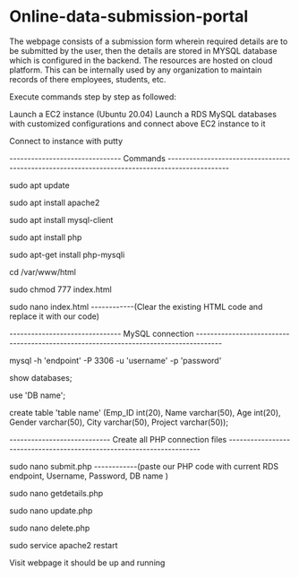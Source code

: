 # Online-data-submission-portal
The webpage consists of a submission form wherein required details are to be submitted by the user, then the details are stored in MYSQL database which is configured in the backend. The resources are hosted on cloud platform. This can be internally used by any organization to maintain records of there employees, students, etc.

Execute commands step by step as followed:

Launch a EC2 instance (Ubuntu 20.04)
Launch a RDS MySQL databases with customized configurations and connect above EC2 instance to it

Connect to instance with putty 


------------------------------- Commands -----------------------------------------------------------------------------------------------

sudo apt update

sudo apt install apache2

sudo apt install mysql-client

sudo apt install php

sudo apt-get install php-mysqli

cd /var/www/html

sudo chmod 777 index.html

sudo nano index.html         ------------(Clear the existing HTML code and replace it with our code)


------------------------------- MySQL connection -------------------------------------------------------------------------------------

mysql -h 'endpoint' -P 3306 -u 'username' -p 'password'

show databases;

use 'DB name';

create table 'table name' (Emp_ID int(20), Name varchar(50), Age int(20), Gender varchar(50), City varchar(50), Project varchar(50));



---------------------------- Create all PHP connection files ----------------------------------------------------------------------

sudo nano submit.php        ------------(paste our PHP code with current RDS endpoint, Username, Password, DB name )

sudo nano getdetails.php

sudo nano update.php

sudo nano delete.php

sudo service apache2 restart

Visit webpage it should be up and running





